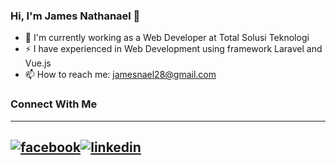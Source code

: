 ### Hi, I'm James Nathanael 👋

- 🔭 I'm currently working as a Web Developer at Total Solusi Teknologi
- ⚡ I have experienced in Web Development using framework Laravel and Vue.js 
- 📫 How to reach me: jamesnael28@gmail.com

### Connect With Me
---
[![facebook](https://cloud.githubusercontent.com/assets/17016297/18839836/0a06deb4-83d2-11e6-8078-1d0974af0f63.png)][1][![linkedin](https://cloud.githubusercontent.com/assets/17016297/18839848/0fc7e74e-83d2-11e6-8c6a-277fc9d6e067.png)][2]
---
[1]: https://www.linkedin.com/in/jamesnael
[2]: https://www.facebook.com/jamesnathanaels
